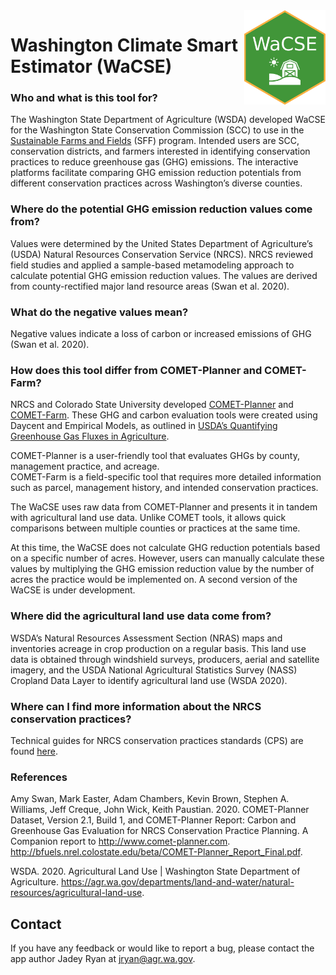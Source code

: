 
<!-- aboutWaCSE.md is generated from aboutWaCSE.Rmd. Please edit that file -->

<img src = "inst/app/www/hex-WaCSE.png" align = "right" alt = "logo" width = "130"/>

# Washington Climate Smart Estimator (WaCSE)

### Who and what is this tool for?

The Washington State Department of Agriculture (WSDA) developed WaCSE
for the Washington State Conservation Commission (SCC) to use in the
[Sustainable Farms and Fields](https://www.scc.wa.gov/sff) (SFF)
program. Intended users are SCC, conservation districts, and farmers
interested in identifying conservation practices to reduce greenhouse
gas (GHG) emissions. The interactive platforms facilitate comparing GHG
emission reduction potentials from different conservation practices
across Washington’s diverse counties.

### Where do the potential GHG emission reduction values come from?

Values were determined by the United States Department of Agriculture’s
(USDA) Natural Resources Conservation Service (NRCS). NRCS reviewed
field studies and applied a sample-based metamodeling approach to
calculate potential GHG emission reduction values. The values are
derived from county-rectified major land resource areas (Swan et
al. 2020).

### What do the negative values mean?

Negative values indicate a loss of carbon or increased emissions of GHG
(Swan et al. 2020).

### How does this tool differ from COMET-Planner and COMET-Farm?

NRCS and Colorado State University developed
[COMET-Planner](http://comet-planner.com/) and
[COMET-Farm](http://comet-farm.com/). These GHG and carbon evaluation
tools were created using Daycent and Empirical Models, as outlined in
[USDA’s Quantifying Greenhouse Gas Fluxes in
Agriculture](https://www.usda.gov/sites/default/files/documents/USDATB1939_07072014.pdf).

COMET-Planner is a user-friendly tool that evaluates GHGs by county,
management practice, and acreage.  
COMET-Farm is a field-specific tool that requires more detailed
information such as parcel, management history, and intended
conservation practices.

The WaCSE uses raw data from COMET-Planner and presents it in tandem
with agricultural land use data. Unlike COMET tools, it allows quick
comparisons between multiple counties or practices at the same time.

At this time, the WaCSE does not calculate GHG reduction potentials
based on a specific number of acres. However, users can manually
calculate these values by multiplying the GHG emission reduction value
by the number of acres the practice would be implemented on. A second
version of the WaCSE is under development.

### Where did the agricultural land use data come from?

WSDA’s Natural Resources Assessment Section (NRAS) maps and inventories
acreage in crop production on a regular basis. This land use data is
obtained through windshield surveys, producers, aerial and satellite
imagery, and the USDA National Agricultural Statistics Survey (NASS)
Cropland Data Layer to identify agricultural land use (WSDA 2020).

### Where can I find more information about the NRCS conservation practices?

Technical guides for NRCS conservation practices standards (CPS) are
found
[here](https://www.nrcs.usda.gov/wps/portal/nrcs/main/national/technical/cp/).

### References

Amy Swan, Mark Easter, Adam Chambers, Kevin Brown, Stephen A. Williams,
Jeff Creque, John Wick, Keith Paustian. 2020. COMET-Planner Dataset,
Version 2.1, Build 1, and COMET-Planner Report: Carbon and Greenhouse
Gas Evaluation for NRCS Conservation Practice Planning. A Companion
report to <http://www.comet-planner.com>.
<http://bfuels.nrel.colostate.edu/beta/COMET-Planner_Report_Final.pdf>.

WSDA. 2020. Agricultural Land Use \| Washington State Department of
Agriculture.
<https://agr.wa.gov/departments/land-and-water/natural-resources/agricultural-land-use>.

## Contact

If you have any feedback or would like to report a bug, please contact
the app author Jadey Ryan at
[jryan@agr.wa.gov](mailto:jryan@agr.wa.gov?subject=WaCSE).
